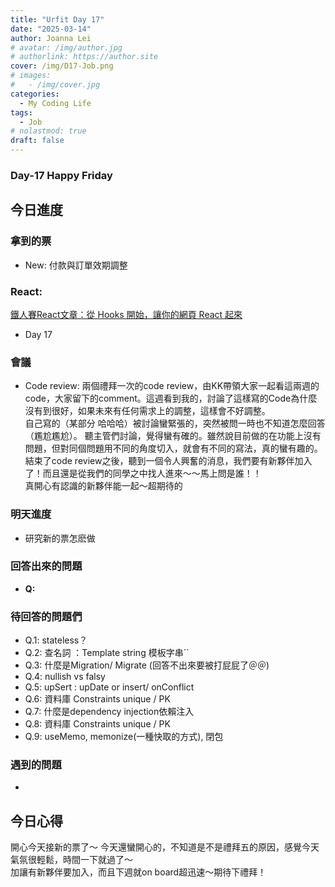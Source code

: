 ```yaml
---
title: "Urfit Day 17"
date: "2025-03-14"
author: Joanna Lei
# avatar: /img/author.jpg
# authorlink: https://author.site
cover: /img/D17-Job.png
# images:
#   - /img/cover.jpg
categories:
  - My Coding Life
tags:
  - Job
# nolastmod: true
draft: false
---
```


### Day-17 Happy Friday
  
<!--more-->
  
## 今日進度

### 拿到的票
- New: 付款與訂單效期調整

### React:
[鐵人賽React文章：從 Hooks 開始，讓你的網頁 React 起來](https://ithelp.ithome.com.tw/articles/10216355)

- Day 17


### 會議 
- Code review: 兩個禮拜一次的code review，由KK帶領大家一起看這兩週的code，大家留下的comment。這週看到我的，討論了這樣寫的Code為什麼沒有到很好，如果未來有任何需求上的調整，這樣會不好調整。  
自己寫的（某部分 哈哈哈）被討論蠻緊張的，突然被問一時也不知道怎麼回答（尷尬尷尬）。
聽主管們討論，覺得蠻有確的。雖然說目前做的在功能上沒有問題，但對同個問題用不同的角度切入，就會有不同的寫法，真的蠻有趣的。
結束了code review之後，聽到一個令人興奮的消息，我們要有新夥伴加入了！而且還是從我們的同學之中找人進來～～馬上問是誰！！  
真開心有認識的新夥伴能一起～超期待的


### 明天進度
- 研究新的票怎麽做

### 回答出來的問題
- **Q:**   

### 待回答的問題們  
- Q.1: stateless？
- Q.2: 查名詞 ：Template string 模板字串``
- Q.3: 什麼是Migration/ Migrate (回答不出來要被打屁屁了＠＠)
- Q.4: nullish vs falsy
- Q.5: upSert : upDate or insert/ onConflict 
- Q.6: 資料庫 Constraints unique / PK
- Q.7: 什麼是dependency injection依賴注入
- Q.8: 資料庫 Constraints unique / PK
- Q.9: useMemo, memonize(一種快取的方式), 閉包

### 遇到的問題
- 

## 今日心得
開心今天接新的票了～
今天還蠻開心的，不知道是不是禮拜五的原因，感覺今天氣氛很輕鬆，時間一下就過了～  
加讓有新夥伴要加入，而且下週就on board超迅速～期待下禮拜！
